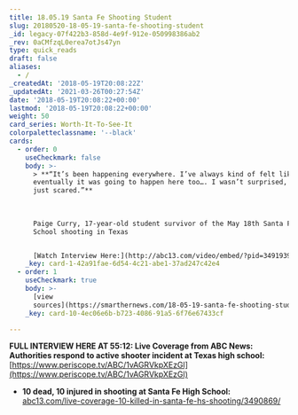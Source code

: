 ```yaml
---
title: 18.05.19 Santa Fe Shooting Student
slug: 20180520-18-05-19-santa-fe-shooting-student
_id: legacy-07f422b3-858d-4e9f-912e-050998386ab2
_rev: 0aCMfzqL0erea7otJs47yn
type: quick_reads
draft: false
aliases:
  - /
_createdAt: '2018-05-19T20:08:22Z'
_updatedAt: '2021-03-26T00:27:54Z'
date: '2018-05-19T20:08:22+00:00'
lastmod: '2018-05-19T20:08:22+00:00'
weight: 50
card_series: Worth-It-To-See-It
colorpaletteclassname: '--black'
cards:
  - order: 0
    useCheckmark: false
    body: >-
      > **“It’s been happening everywhere. I’ve always kind of felt like
      eventually it was going to happen here too…. I wasn’t surprised, I was
      just scared.”**  
        
        
        
      Paige Curry, 17-year-old student survivor of the May 18th Santa Fe High
      School shooting in Texas


      [Watch Interview Here:](http://abc13.com/video/embed/?pid=3491939)
    _key: card-1-42a91fae-6d54-4c21-abe1-37ad247c42e4
  - order: 1
    useCheckmark: true
    body: >-
      [view
      sources](https://smarthernews.com/18-05-19-santa-fe-shooting-student/)
    _key: card-10-4ec06e6b-b723-4086-91a5-6f76e67433cf

---
```

**FULL INTERVIEW HERE AT 55:12: Live Coverage from ABC News: Authorities respond to active shooter incident at Texas high school:** [https://www.periscope.tv/ABC/1vAGRVkpXEzGl](https://www.periscope.tv/ABC/1vAGRVkpXEzGl)

* **10 dead, 10 injured in shooting at Santa Fe High School:** [abc13.com/live-coverage-10-killed-in-santa-fe-hs-shooting/3490869/](http://abc13.com/live-coverage-10-killed-in-santa-fe-hs-shooting/3490869/)